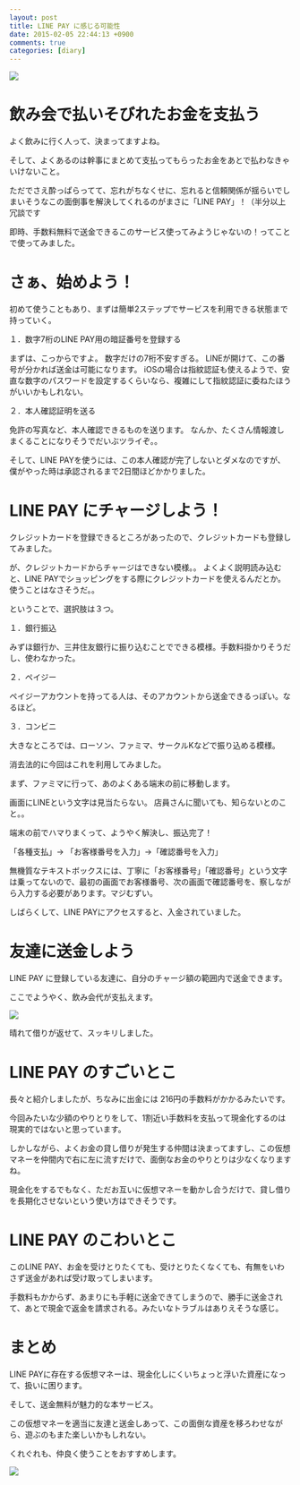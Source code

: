 ```yaml
---
layout: post
title: LINE PAY に感じる可能性
date: 2015-02-05 22:44:13 +0900
comments: true
categories: [diary]
---
```

![](https://skim.milk200.cc/20150205_linepay/linepay.png)

# 飲み会で払いそびれたお金を支払う

よく飲みに行く人って、決まってますよね。

そして、よくあるのは幹事にまとめて支払ってもらったお金をあとで払わなきゃいけないこと。

ただでさえ酔っぱらってて、忘れがちなくせに、忘れると信頼関係が揺らいでしまいそうなこの面倒事を解決してくれるのがまさに「LINE PAY」！（半分以上冗談です

即時、手数料無料で送金できるこのサービス使ってみようじゃないの！ってことで使ってみました。

<!-- more -->

# さぁ、始めよう！

初めて使うこともあり、まずは簡単2ステップでサービスを利用できる状態まで持っていく。

１．数字7桁のLINE PAY用の暗証番号を登録する

まずは、こっからですよ。 数字だけの7桁不安すぎる。 LINEが開けて、この番号が分かれば送金は可能になります。
iOSの場合は指紋認証も使えるようで、安直な数字のパスワードを設定するくらいなら、複雑にして指紋認証に委ねたほうがいいかもしれない。

２．本人確認証明を送る

免許の写真など、本人確認できるものを送ります。
なんか、たくさん情報渡しまくることになりそうでだいぶツライぞ。。

そして、LINE PAYを使うには、この本人確認が完了しないとダメなのですが、僕がやった時は承認されるまで2日間ほどかかりました。

# LINE PAY にチャージしよう！

クレジットカードを登録できるところがあったので、クレジットカードも登録してみました。

が、クレジットカードからチャージはできない模様。。 よくよく説明読み込むと、LINE PAYでショッピングをする際にクレジットカードを使えるんだとか。 使うことはなさそうだ。。

ということで、選択肢は３つ。

１．銀行振込

みずほ銀行か、三井住友銀行に振り込むことでできる模様。手数料掛かりそうだし、使わなかった。

２．ペイジー

ペイジーアカウントを持ってる人は、そのアカウントから送金できるっぽい。なるほど。

３．コンビニ

大きなところでは、ローソン、ファミマ、サークルKなどで振り込める模様。

消去法的に今回はこれを利用してみました。

まず、ファミマに行って、あのよくある端末の前に移動します。

画面にLINEという文字は見当たらない。 店員さんに聞いても、知らないとのこと。。

端末の前でハマりまくって、ようやく解決し、振込完了！

「各種支払」→ 「お客様番号を入力」→「確認番号を入力」

無機質なテキストボックスには、丁寧に「お客様番号」「確認番号」という文字は乗ってないので、最初の画面でお客様番号、次の画面で確認番号を、察しながら入力する必要があります。マジむずい。

しばらくして、LINE PAYにアクセスすると、入金されていました。

# 友達に送金しよう

LINE PAY に登録している友達に、自分のチャージ額の範囲内で送金できます。

ここでようやく、飲み会代が支払えます。

![](https://skim.milk200.cc/20150205_linepay/line_paid_screen.jpg)

晴れて借りが返せて、スッキリしました。

# LINE PAY のすごいとこ

長々と紹介しましたが、ちなみに出金には 216円の手数料がかかるみたいです。

今回みたいな少額のやりとりをして、1割近い手数料を支払って現金化するのは現実的ではないと思っています。

しかしながら、よくお金の貸し借りが発生する仲間は決まってますし、この仮想マネーを仲間内で右に左に流すだけで、面倒なお金のやりとりは少なくなりますね。

現金化をするでもなく、ただお互いに仮想マネーを動かし合うだけで、貸し借りを長期化させないという使い方はできそうです。

# LINE PAY のこわいとこ

このLINE PAY、お金を受けとりたくても、受けとりたくなくても、有無をいわさず送金があれば受け取ってしまいます。

手数料もかからず、あまりにも手軽に送金できてしまうので、勝手に送金されて、あとで現金で返金を請求される。みたいなトラブルはありえそうな感じ。

# まとめ

LINE PAYに存在する仮想マネーは、現金化しにくいちょっと浮いた資産になって、扱いに困ります。

そして、送金無料が魅力的な本サービス。

この仮想マネーを適当に友達と送金しあって、この面倒な資産を移ろわせながら、遊ぶのもまた楽しいかもしれない。

くれぐれも、仲良く使うことをおすすめします。

![](https://skim.milk200.cc/20150205_linepay/pay_request.jpg)

